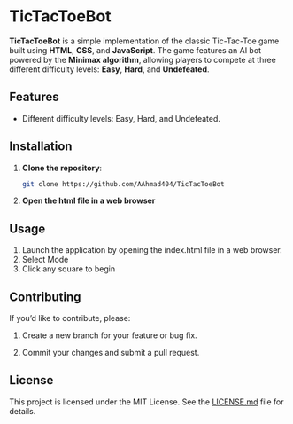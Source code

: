 # TicTacToeBot

**TicTacToeBot** is a simple implementation of the classic Tic-Tac-Toe game built using **HTML**, **CSS**, and **JavaScript**. The game features an AI bot powered by the **Minimax algorithm**, allowing players to compete at three different difficulty levels: **Easy**, **Hard**, and **Undefeated**.

## Features

- Different difficulty levels: Easy, Hard, and Undefeated.

## Installation

1. **Clone the repository**:

   ```bash
   git clone https://github.com/AAhmad404/TicTacToeBot
   ```
2. **Open the html file in a web browser**

## Usage

1. Launch the application by opening the index.html file in a web browser.
2. Select Mode
3. Click any square to begin

## Contributing

If you’d like to contribute, please:

1. Create a new branch for your feature or bug fix.

2. Commit your changes and submit a pull request.

## License

This project is licensed under the MIT License. See the [LICENSE.md](LICENSE.md) file for details.